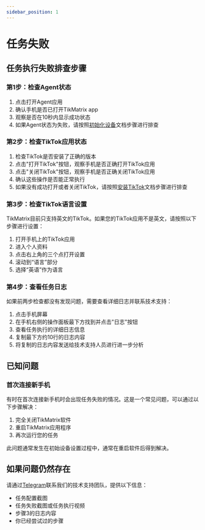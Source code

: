 ```yaml
---
sidebar_position: 1
---
```


# 任务失败

## 任务执行失败排查步骤

### 第1步：检查Agent状态

1. 点击打开Agent应用
2. 确认手机是否已打开TikMatrix app
3. 观察是否在10秒内显示成功状态
4. 如果Agent状态为失败，请按照[初始化设备](../tutorial-basics/2.init-device.md)文档步骤进行排查

### 第2步：检查TikTok应用状态

1. 检查TikTok是否安装了正确的版本
2. 点击"打开TikTok"按钮，观察手机是否正确打开TikTok应用
3. 点击"关闭TikTok"按钮，观察手机是否正确关闭TikTok应用
4. 确认这些操作是否能正常执行
5. 如果没有成功打开或者关闭TikTok，请按照[安装TikTok](../tutorial-basics/3.install-tiktok.md)文档步骤进行排查

### 第3步：检查TikTok语言设置

TikMatrix目前只支持英文的TikTok。如果您的TikTok应用不是英文，请按照以下步骤进行设置：

1. 打开手机上的TikTok应用
2. 进入个人资料
3. 点击右上角的三个点打开设置
4. 滚动到“语言”部分
5. 选择“英语”作为语言

### 第4步：查看任务日志

如果前两步检查都没有发现问题，需要查看详细日志并联系技术支持：

1. 点击手机屏幕
2. 在手机右侧的操作面板最下方找到并点击"日志"按钮
3. 查看任务执行的详细日志信息
4. 复制最下方约10行的日志内容
5. 将复制的日志内容发送给技术支持人员进行进一步分析

## 已知问题

### 首次连接新手机

有时在首次连接新手机时会出现任务失败的情况。这是一个常见问题，可以通过以下步骤解决：

1. 完全关闭TikMatrix软件
2. 重启TikMatrix应用程序
3. 再次运行您的任务

此问题通常发生在初始设备设置过程中，通常在重启软件后得到解决。

## 如果问题仍然存在

请通过[Telegram](https://t.me/tikmatrix_support)联系我们的技术支持团队，提供以下信息：

- 任务配置截图
- 任务失败截图或任务执行视频
- 步骤3的日志内容
- 你已经尝试过的步骤
